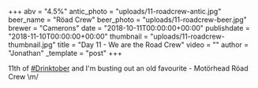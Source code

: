+++
abv = "4.5%"
antic_photo = "uploads/11-roadcrew-antic.jpg"
beer_name = "Röad Crew"
beer_photo = "uploads/11-roadcrew-beer.jpg"
brewer = "Camerons"
date = "2018-10-11T00:00:00+00:00"
publishdate = "2018-11-10T00:00:00+00:00"
thumbnail = "uploads/11-roadcrew-thumbnail.jpg"
title = "Day 11 - We are the Road Crew"
video = ""
author = "Jonathan"
_template = "post"
+++

11th of [#Drinktober](https://www.facebook.com/hashtag/drinktober?source=feed_text&epa=HASHTAG) and I'm busting out an old favourite - Motörhead Röad Crew \\m/
